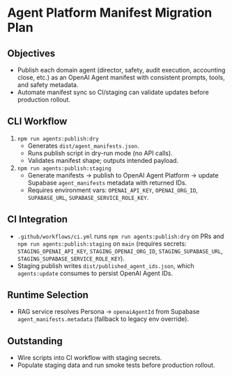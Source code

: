 # Agent Platform Manifest Migration Plan

## Objectives
- Publish each domain agent (director, safety, audit execution, accounting close, etc.) as an OpenAI Agent manifest with consistent prompts, tools, and safety metadata.
- Automate manifest sync so CI/staging can validate updates before production rollout.

## CLI Workflow
1. `npm run agents:publish:dry`
   - Generates `dist/agent_manifests.json`.
   - Runs publish script in dry-run mode (no API calls).
   - Validates manifest shape; outputs intended payload.
2. `npm run agents:publish:staging`
   - Generate manifests → publish to OpenAI Agent Platform → update Supabase `agent_manifests` metadata with returned IDs.
   - Requires environment vars: `OPENAI_API_KEY`, `OPENAI_ORG_ID`, `SUPABASE_URL`, `SUPABASE_SERVICE_ROLE_KEY`.

## CI Integration
- `.github/workflows/ci.yml` runs `npm run agents:publish:dry` on PRs and `npm run agents:publish:staging` on `main` (requires secrets: `STAGING_OPENAI_API_KEY`, `STAGING_OPENAI_ORG_ID`, `STAGING_SUPABASE_URL`, `STAGING_SUPABASE_SERVICE_ROLE_KEY`).
- Staging publish writes `dist/published_agent_ids.json`, which `agents:update` consumes to persist OpenAI Agent IDs.

## Runtime Selection
- RAG service resolves Persona → `openaiAgentId` from Supabase `agent_manifests.metadata` (fallback to legacy env override).

## Outstanding
- Wire scripts into CI workflow with staging secrets.
- Populate staging data and run smoke tests before production rollout.
